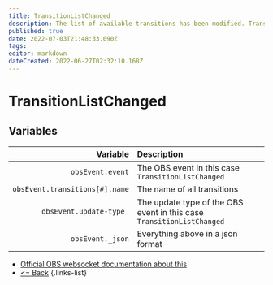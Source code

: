 ```yaml
---
title: TransitionListChanged
description: The list of available transitions has been modified. Transitions have been added, removed, or renamed.
published: true
date: 2022-07-03T21:48:33.090Z
tags: 
editor: markdown
dateCreated: 2022-06-27T02:32:10.168Z
---
```


# TransitionListChanged

## Variables

| Variable | Description |
|---------:|:------------|
| `obsEvent.event` | The OBS event in this case `TransitionListChanged`
| `obsEvent.transitions[#].name` | The name of all transitions
| `obsEvent.update-type	` | The update type of the OBS event in this case `TransitionListChanged`
| `obsEvent._json` | Everything above in a json format
* [Official OBS websocket documentation about this](https://github.com/obsproject/obs-websocket/blob/4.x-current/docs/generated/protocol.md#transitionlistchanged)
* [<= Back](/en/Broadcasters/OBS/Events)
{.links-list}